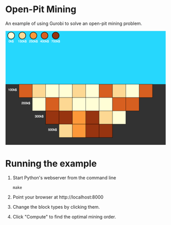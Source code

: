 # Open-Pit Mining

An example of using Gurobi to solve an open-pit mining problem.

![](screenshot.png?raw=true)

# Running the example

1. Start Python's webserver from the command line
    ```
    make
    ```

2. Point your browser at http://localhost:8000

3. Change the block types by clicking them.

4. Click "Compute" to find the optimal mining order.
